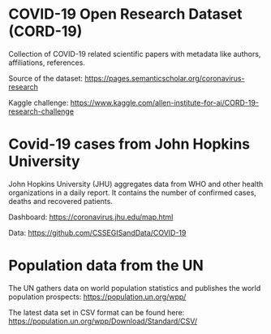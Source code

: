 # COVID-19 Open Research Dataset (CORD-19)
Collection of COVID-19 related scientific papers with metadata like authors, affiliations, references.

Source of the dataset: https://pages.semanticscholar.org/coronavirus-research

Kaggle challenge: https://www.kaggle.com/allen-institute-for-ai/CORD-19-research-challenge



# Covid-19 cases from John Hopkins University

John Hopkins University (JHU) aggregates data from WHO and other health organizations in a daily report. It contains the number of confirmed cases, deaths and recovered patients.

Dashboard: https://coronavirus.jhu.edu/map.html

Data: https://github.com/CSSEGISandData/COVID-19

# Population data from the UN

The UN gathers data on world population statistics and publishes the world population prospects: https://population.un.org/wpp/

The latest data set in CSV format can be found here: https://population.un.org/wpp/Download/Standard/CSV/